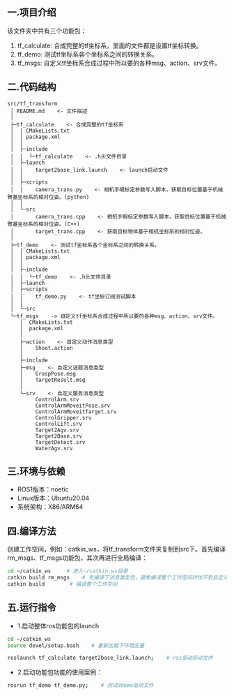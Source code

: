 ## **一.项目介绍**
该文件夹中共有三个功能包：
1. tf_calculate: 合成完整的tf坐标系，里面的文件都是设置tf坐标转换。
2. tf_demo: 测试tf坐标系各个坐标系之间的转换关系。
3. tf_msgs: 自定义tf坐标系合成过程中所以要的各种msg、action、srv文件。

## **二.代码结构**
    src/tf_transform
     │ README.md    <- 文件描述
     │
     ├─tf_calculate    <- 合成完整的tf坐标系
     │  │ CMakeLists.txt
     │  │ package.xml
     │  │
     │  ├─include
     │  │  └─tf_calculate    <- .h头文件目录
     │  ├─launch
     │  │    target2base_link.launch    <- launch启动文件
     │  │
     │  ├─scripts
     │  │    camera_trans.py    <- 相机手眼标定参数写入脚本，获取目标位置基于机械臂基坐标系的相对位姿。(python)
     │  │
     │  └─src
     │       camera_trans.cpp    <- 相机手眼标定参数写入脚本，获取目标位置基于机械臂基坐标系的相对位姿。(C++)
     │       target_trans.cpp    <- 获取目标物体基于相机坐标系的相对位姿。
     │
     ├─tf_demo    <- 测试tf坐标系各个坐标系之间的转换关系。
     │  │ CMakeLists.txt
     │  │ package.xml
     │  │
     │  ├─include
     │  │  └─tf_demo    <- .h头文件目录
     │  ├─launch
     │  ├─scripts
     │  │    tf_demo.py    <- tf坐标订阅测试脚本
     │  │
     │  └─src
     └─tf_msgs    -> 自定义tf坐标系合成过程中所以要的各种msg、action、srv文件。
        │  CMakeLists.txt
        │  package.xml
        │
        ├─action    <- 自定义动作消息类型
        │    Shoot.action
        │
        ├─include
        ├─msg    <- 自定义话题消息类型
        │    GraspPose.msg
        │    TargetResult.msg
        │
        └─srv    <- 自定义服务消息类型
             ControlArm.srv
             ControlArmMoveitPose.srv
             ControlArmMoveitTarget.srv
             ControlGripper.srv
             ControlLift.srv
             Target2Agv.srv
             Target2Base.srv
             TargetDetect.srv
             WaterAgv.srv

## **三.环境与依赖**
* ROS1版本：noetic
* Linux版本：Ubuntu20.04
* 系统架构：X86/ARM64

## **四.编译方法**
创建工作空间，例如：catkin_ws，将tf_transform文件夹复制到src下。首先编译rm_msgs、tf_msgs功能包，其次再进行全局编译：

```bash
cd ~/catkin_ws     # 进入~/catkin_ws目录
catkin build rm_msgs    # 先编译下消息类型包，避免编译整个工作空间时找不到自定义的头文件
catkin build        # 编译整个工作空间
```

## **五.运行指令**
- 1.启动整体ros功能包的launch

```bash
cd ~/catkin_ws
source devel/setup.bash    # 重新加载下环境变量

roslaunch tf_calculate target2base_link.launch;    # ros驱动启动文件
```

- 2.启动功能包功能的使用案例：

```bash
rosrun tf_demo tf_demo.py;    # 测试ddemo驱动文件
```